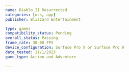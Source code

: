 ```yaml
---
name: Diablo II Resurrected
categories: [oss, app]
publisher: Blizzard Entertainment

type: games
compatibility_status: Pending
overall_status: Passing
frame_rate: 30-60 FPS
device_configuration: Surface Pro X or Surface Pro 9
date_tested: 11/1/2023
game_type: Action and Adventure

---
```

